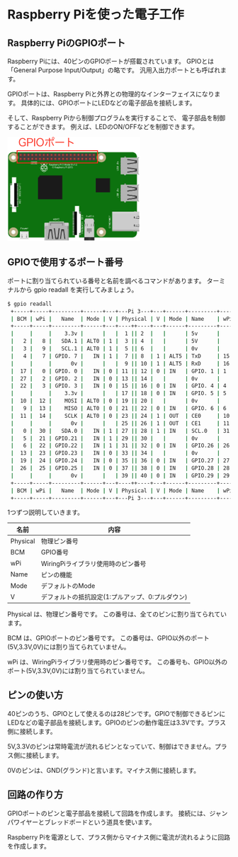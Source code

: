 # Raspberry Piを使った電子工作

## Raspberry PiのGPIOポート

Raspberry Piには、40ピンのGPIOポートが搭載されています。
GPIOとは「General Purpose Input/Output」の略です。
汎用入出力ポートとも呼ばれます。

GPIOポートは、Raspberry Piと外界との物理的なインターフェイスになります。
具体的には、GPIOポートにLEDなどの電子部品を接続します。

そして、Raspberry Piから制御プログラムを実行することで、
電子部品を制御することができます。
例えば、LEDのON/OFFなどを制御できます。

![GPIOポート](img/RPi3_gpio.png)


## GPIOで使用するポート番号

ポートに割り当てられている番号と名前を調べるコマンドがあります。
ターミナルから gpio readall を実行してみましょう。

```bash
$ gpio readall
 +-----+-----+---------+------+---+---Pi 3---+---+------+---------+-----+-----+
 | BCM | wPi |   Name  | Mode | V | Physical | V | Mode | Name    | wPi | BCM |
 +-----+-----+---------+------+---+----++----+---+------+---------+-----+-----+
 |     |     |    3.3v |      |   |  1 || 2  |   |      | 5v      |     |     |
 |   2 |   8 |   SDA.1 | ALT0 | 1 |  3 || 4  |   |      | 5V      |     |     |
 |   3 |   9 |   SCL.1 | ALT0 | 1 |  5 || 6  |   |      | 0v      |     |     |
 |   4 |   7 | GPIO. 7 |   IN | 1 |  7 || 8  | 1 | ALT5 | TxD     | 15  | 14  |
 |     |     |      0v |      |   |  9 || 10 | 1 | ALT5 | RxD     | 16  | 15  |
 |  17 |   0 | GPIO. 0 |   IN | 0 | 11 || 12 | 0 | IN   | GPIO. 1 | 1   | 18  |
 |  27 |   2 | GPIO. 2 |   IN | 0 | 13 || 14 |   |      | 0v      |     |     |
 |  22 |   3 | GPIO. 3 |   IN | 0 | 15 || 16 | 0 | IN   | GPIO. 4 | 4   | 23  |
 |     |     |    3.3v |      |   | 17 || 18 | 0 | IN   | GPIO. 5 | 5   | 24  |
 |  10 |  12 |    MOSI | ALT0 | 0 | 19 || 20 |   |      | 0v      |     |     |
 |   9 |  13 |    MISO | ALT0 | 0 | 21 || 22 | 0 | IN   | GPIO. 6 | 6   | 25  |
 |  11 |  14 |    SCLK | ALT0 | 0 | 23 || 24 | 1 | OUT  | CE0     | 10  | 8   |
 |     |     |      0v |      |   | 25 || 26 | 1 | OUT  | CE1     | 11  | 7   |
 |   0 |  30 |   SDA.0 |   IN | 1 | 27 || 28 | 1 | IN   | SCL.0   | 31  | 1   |
 |   5 |  21 | GPIO.21 |   IN | 1 | 29 || 30 |   |      | 0v      |     |     |
 |   6 |  22 | GPIO.22 |   IN | 1 | 31 || 32 | 0 | IN   | GPIO.26 | 26  | 12  |
 |  13 |  23 | GPIO.23 |   IN | 0 | 33 || 34 |   |      | 0v      |     |     |
 |  19 |  24 | GPIO.24 |   IN | 0 | 35 || 36 | 0 | IN   | GPIO.27 | 27  | 16  |
 |  26 |  25 | GPIO.25 |   IN | 0 | 37 || 38 | 0 | IN   | GPIO.28 | 28  | 20  |
 |     |     |      0v |      |   | 39 || 40 | 0 | IN   | GPIO.29 | 29  | 21  |
 +-----+-----+---------+------+---+----++----+---+------+---------+-----+-----+
 | BCM | wPi |   Name  | Mode | V | Physical | V | Mode | Name    | wPi | BCM |
 +-----+-----+---------+------+---+---Pi 3---+---+------+---------+-----+-----+
```


1つずつ説明していきます。

 名前 | 内容 |
------------ | -------------
 Physical | 物理ピン番号 |
 BCM | GPIO番号 |
 wPi | WiringPiライブラリ使用時のピン番号 |
 Name | ピンの機能 |
 Mode | デフォルトのMode |
 V | デフォルトの抵抗設定(1:プルアップ、0:プルダウン) |


Physical は、物理ピン番号です。
この番号は、全てのピンに割り当てられています。

BCM は、GPIOポートのピン番号です。
この番号は、GPIO以外のポート(5V,3.3V,0V)には割り当てられていません。

wPi は、WiringPiライブラリ使用時のピン番号です。
この番号も、GPIO以外のポート(5V,3.3V,0V)には割り当てられていません。


## ピンの使い方

40ピンのうち、GPIOとして使えるのは28ピンです。GPIOで制御できるピンに
LEDなどの電子部品を接続します。GPIOのピンの動作電圧は3.3Vです。プラス側に接続します。

5V,3.3Vのピンは常時電流が流れるピンとなっていて、制御はできません。プラス側に接続します。

0Vのピンは、GND(グランド)と言います。マイナス側に接続します。


## 回路の作り方

GPIOポートのピンと電子部品を接続して回路を作成します。
接続には、ジャンパワイヤーとブレッドボードという道具を使います。

Raspberry Piを電源として、プラス側からマイナス側に電流が流れるように回路を作成します。

